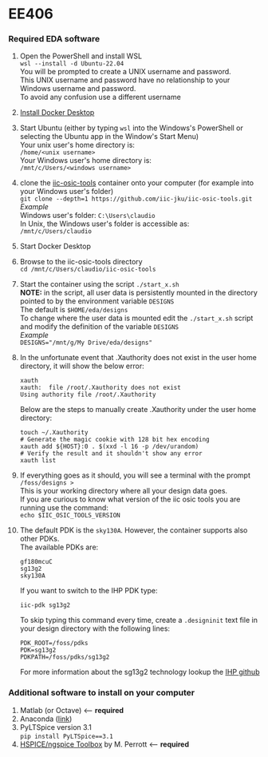 # EE406
### Required EDA software
1. Open the PowerShell and install WSL<br>
`wsl --install -d Ubuntu-22.04`<br>
You will be prompted to create a UNIX username and password.<br>
This UNIX username and password have no relationship to your Windows username and password.<br>
To avoid any confusion use a different username
2. [Install Docker Desktop](https://docs.docker.com/desktop/install/windows-install/)<br>
3. Start Ubuntu (either by typing `wsl` into the Windows's PowerShell or selecting the Ubuntu app in the Window's Start Menu) <br>
Your unix user's home directory is:<br>
`/home/<unix username>`<br>
Your Windows user's home directory is:<br>
`/mnt/c/Users/<windows username>`
5. clone the [iic-osic-tools](https://github.com/iic-jku/IIC-OSIC-TOOLS) container onto your computer (for example into your Windows user's folder)<br>
`git clone --depth=1 https://github.com/iic-jku/iic-osic-tools.git`<br>
*Example*<br>
Windows user's folder: `C:\Users\claudio`<br>
In Unix, the Windows user's folder is accessible as:
`/mnt/c/Users/claudio`<br>
5. Start Docker Desktop
6. Browse to the iic-osic-tools directory<br>
`cd /mnt/c/Users/claudio/iic-osic-tools`<be>
7. Start the container using the script `./start_x.sh`<br>
**NOTE:** in the script, all user data is persistently mounted in the directory pointed to by the environment variable `DESIGNS` <br>
The default is `$HOME/eda/designs`<br>
To change where the user data is mounted edit the `./start_x.sh` script and modify the definition of the variable `DESIGNS`<br>
*Example*<br>
`DESIGNS="/mnt/g/My Drive/eda/designs"`
8. In the unfortunate event that .Xauthority does not exist in the user home directory, it will show the below error:<br>
   ```
   xauth
   xauth:  file /root/.Xauthority does not exist
   Using authority file /root/.Xauthority
   ```
   Below are the steps to manually create .Xauthority under the user home directory:<br>
   ```
   touch ~/.Xauthority
   # Generate the magic cookie with 128 bit hex encoding
   xauth add ${HOST}:0 . $(xxd -l 16 -p /dev/urandom)
   # Verify the result and it shouldn't show any error
   xauth list
   ```

9. If everything goes as it should, you will see a terminal with the prompt `/foss/designs >` <br>
This is your working directory where all your design data goes. <br>
If you are curious to know what version of the iic osic tools you are running use the command: <br>
`echo $IIC_OSIC_TOOLS_VERSION`

10. The default PDK is the `sky130A`. However, the container supports also other PDKs.<br>
    The available PDKs are:<br>
    ```
    gf180mcuC
    sg13g2
    sky130A
    ```
    If you want to switch to the IHP PDK type:<br>
    ```
    iic-pdk sg13g2
    ```
    To skip typing this command every time, create a `.designinit` text file in your design directory with the following lines:
    ```
    PDK_ROOT=/foss/pdks
    PDK=sg13g2
    PDKPATH=/foss/pdks/sg13g2
    ```
    For more information about the sg13g2 technology lookup the [IHP github](https://github.com/IHP-GmbH/IHP-Open-PDK)

### Additional software to install on your computer
1. Matlab (or Octave) <-- **required**
2. Anaconda ([link](https://docs.anaconda.com/free/anaconda/install/index.html))
3. PyLTSpice version 3.1<br>
`pip install PyLTSpice==3.1`<br>
4. [HSPICE/ngspice Toolbox](https://web02.gonzaga.edu/faculty/talarico/vlsi/matlab.html) by M. Perrott <-- **required**

